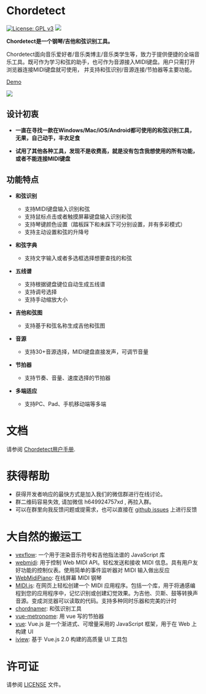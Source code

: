 Chordetect
============

[![License: GPL v3](https://img.shields.io/badge/License-GPLv3-blue.svg)](https://www.gnu.org/licenses/gpl-3.0)
[![](https://img.shields.io/badge/README-ENGLISH-blue.svg)](https://github.com/huangxd-/chordetect/blob/main/README-EN.md)

**Chordetect是一个钢琴/吉他和弦识别工具。**

Chordetect面向音乐爱好者/音乐类博主/音乐类学生等，致力于提供便捷的全端音乐工具。既可作为学习和弦的助手，也可作为音源接入MIDI键盘。用户只需打开浏览器连接MIDI键盘就可使用，
并支持和弦识别/音源连接/节拍器等主要功能。

[Demo](https://chordetect.dongdongbo.cn)

![](https://gitee.com/huangxd/imges/raw/master/pycharm/KR2jE8.png)

## 设计初衷

* **一直在寻找一款在Windows/Mac/iOS/Android都可使用的和弦识别工具，无果，自己动手，丰衣足食**

* **试用了其他各种工具，发现不是收费高，就是没有包含我想使用的所有功能，或者不能连接MIDI键盘**

## 功能特点

- **和弦识别**
  - 支持MIDI键盘输入识别和弦
  - 支持鼠标点击或者触摸屏幕键盘输入识别和弦
  - 支持琴键颜色设置（踏板踩下和未踩下可分别设置，并有多彩模式）
  - 支持主动设置和弦的升降号

- **和弦字典**
  - 支持文字输入或者多选框选择想要查找的和弦

- **五线谱**
  - 支持根据键盘键位自动生成五线谱
  - 支持调号选择
  - 支持手动缩放大小

- **吉他和弦图**
  - 支持基于和弦名称生成吉他和弦图

- **音源**
  - 支持30+音源选择，MIDI键盘直接发声，可调节音量

- **节拍器**
  - 支持节奏、音量、速度选择的节拍器

- **多端适应**
  - 支持PC、Pad、手机移动端等多端

文档
=============
请参阅 [Chordetect用户手册](https://github.com/huangxd-/chordetect/wiki).

获得帮助
============
- 获得开发者响应的最快方式是加入我们的微信群进行在线讨论。
- 群二维码容易失效, 请加微信 h649924757xd , 再拉入群。
- 可以在群里向我反馈问题或提需求，也可以直接在 [github issues](https://github.com/huangxd-/chordetect/issues) 上进行反馈

大自然的搬运工
============
* [vexflow](https://github.com/0xfe/vexflow): 一个用于渲染音乐符号和吉他指法谱的 JavaScript 库
* [webmidi](https://github.com/djipco/webmidi): 用于控制 Web MIDI API。轻松发送和接收 MIDI 信息。具有用户友好功能的控制仪表。使用简单的事件监听器对 MIDI 输入做出反应
* [WebMidiPiano](https://github.com/b-viguier/WebMidiPiano): 在线屏幕 MIDI 钢琴
* [MIDI.js](https://github.com/mudcube/MIDI.js): 在网页上轻松创建一个 MIDI 应用程序。包括一个库，用于将通感编程到您的应用程序中，记忆识别或创建幻觉效果。为吉他、贝斯、鼓等转换声音源。变成浏览器可以读取的代码。支持多种同时乐器和完美的计时
* [chordnamer](https://github.com/symtkhr/chordnamer): 和弦识别工具
* [vue-metronome](https://github.com/kazuhikoarase/vue-metronome): 用 vue 写的节拍器
* [vue](https://github.com/vuejs/vue): Vue.js 是一个渐进式、可增量采用的 JavaScript 框架，用于在 Web 上构建 UI
* [iview](https://github.com/iview/iview): 基于 Vue.js 2.0 构建的高质量 UI 工具包

许可证
============
请参阅 [LICENSE](https://github.com/huangxd-/chordetect/blob/main/LICENSE) 文件。
